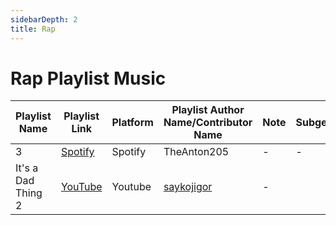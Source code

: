 ```yaml
---
sidebarDepth: 2
title: Rap
---
```


# Rap Playlist Music

| Playlist Name | Playlist Link | Platform | Playlist Author Name/Contributor Name | Note | Subgenre |
| -------------- |-------------- | -------- | ------- | ------- | -------- |
| 3 | [Spotify](https://open.spotify.com/playlist/5gqzMovSFP4j7GYzepEImC?si=2d5b0b7413a7487a) | Spotify | TheAnton205 | - | - |
| It's a Dad Thing 2 | [YouTube](https://www.youtube.com/watch?v=hcRoc3gqu-Q&list=OLAK5uy_nzTAQaRiE0CEth1jUAbw1s1bTcO_kgnoY) | Youtube | [saykojigor](https://www.youtube.com/user/saykojigor) | - |

